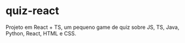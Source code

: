 # quiz-react
Projeto em React + TS, um pequeno game de quiz sobre JS, TS, Java, Python, React, HTML e CSS.
